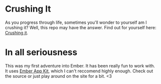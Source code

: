 # Crushing It

As you progress through life, sometimes you'll wonder to yourself am I crushing it?  Well, this repo may have the answer.  Find out for yourself here: [Crushing it](http://crushing-it.jonathan-jackson.net).

# In all seriousness

This was my first adventure into Ember.  It has been really fun to work with.  It uses [Ember App Kit](https://github.com/stefanpenner/ember-app-kit), which I can't reccomend highly enough.  Check out the source or just play around on the site for a bit.  <3

